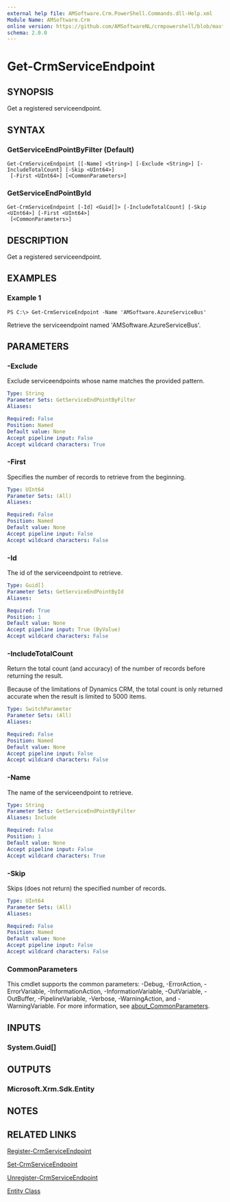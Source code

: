 ```yaml
---
external help file: AMSoftware.Crm.PowerShell.Commands.dll-Help.xml
Module Name: AMSoftware.Crm
online version: https://github.com/AMSoftwareNL/crmpowershell/blob/master/docs/Get-CrmServiceEndpoint.md
schema: 2.0.0
---
```


# Get-CrmServiceEndpoint

## SYNOPSIS
Get a registered serviceendpoint.

## SYNTAX

### GetServiceEndPointByFilter (Default)
```
Get-CrmServiceEndpoint [[-Name] <String>] [-Exclude <String>] [-IncludeTotalCount] [-Skip <UInt64>]
 [-First <UInt64>] [<CommonParameters>]
```

### GetServiceEndPointById
```
Get-CrmServiceEndpoint [-Id] <Guid[]> [-IncludeTotalCount] [-Skip <UInt64>] [-First <UInt64>]
 [<CommonParameters>]
```

## DESCRIPTION
Get a registered serviceendpoint.

## EXAMPLES

### Example 1
```
PS C:\> Get-CrmServiceEndpoint -Name 'AMSoftware.AzureServiceBus'
```

Retrieve the serviceendpoint named 'AMSoftware.AzureServiceBus'.

## PARAMETERS

### -Exclude
Exclude serviceendpoints whose name matches the provided pattern.

```yaml
Type: String
Parameter Sets: GetServiceEndPointByFilter
Aliases:

Required: False
Position: Named
Default value: None
Accept pipeline input: False
Accept wildcard characters: True
```

### -First
Specifies the number of records to retrieve from the beginning.

```yaml
Type: UInt64
Parameter Sets: (All)
Aliases:

Required: False
Position: Named
Default value: None
Accept pipeline input: False
Accept wildcard characters: False
```

### -Id
The id of the serviceendpoint to retrieve.

```yaml
Type: Guid[]
Parameter Sets: GetServiceEndPointById
Aliases:

Required: True
Position: 1
Default value: None
Accept pipeline input: True (ByValue)
Accept wildcard characters: False
```

### -IncludeTotalCount
Return the total count (and accuracy) of the number of records before returning the result.

Because of the limitations of Dynamics CRM, the total count is only returned accurate when the result is limited to 5000 items.

```yaml
Type: SwitchParameter
Parameter Sets: (All)
Aliases:

Required: False
Position: Named
Default value: None
Accept pipeline input: False
Accept wildcard characters: False
```

### -Name
The name of the serviceendpoint to retrieve.

```yaml
Type: String
Parameter Sets: GetServiceEndPointByFilter
Aliases: Include

Required: False
Position: 1
Default value: None
Accept pipeline input: False
Accept wildcard characters: True
```

### -Skip
Skips (does not return) the specified number of records.

```yaml
Type: UInt64
Parameter Sets: (All)
Aliases:

Required: False
Position: Named
Default value: None
Accept pipeline input: False
Accept wildcard characters: False
```

### CommonParameters
This cmdlet supports the common parameters: -Debug, -ErrorAction, -ErrorVariable, -InformationAction, -InformationVariable, -OutVariable, -OutBuffer, -PipelineVariable, -Verbose, -WarningAction, and -WarningVariable. For more information, see [about_CommonParameters](http://go.microsoft.com/fwlink/?LinkID=113216).

## INPUTS

### System.Guid[]

## OUTPUTS

### Microsoft.Xrm.Sdk.Entity

## NOTES

## RELATED LINKS

[Register-CrmServiceEndpoint](Register-CrmServiceEndpoint.md)

[Set-CrmServiceEndpoint](Set-CrmServiceEndpoint.md)

[Unregister-CrmServiceEndpoint](Unregister-CrmServiceEndpoint.md)

[Entity Class](https://msdn.microsoft.com/library/microsoft.xrm.sdk.entity.aspx)
